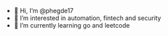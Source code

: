 - 👋 Hi, I’m @phegde17
- 👀 I’m interested in automation, fintech and security
- 🌱 I’m currently learning go and leetcode

<!---
phegde17/phegde17 is a ✨ special ✨ repository because its `README.md` (this file) appears on your GitHub profile.
You can click the Preview link to take a look at your changes.
--->
